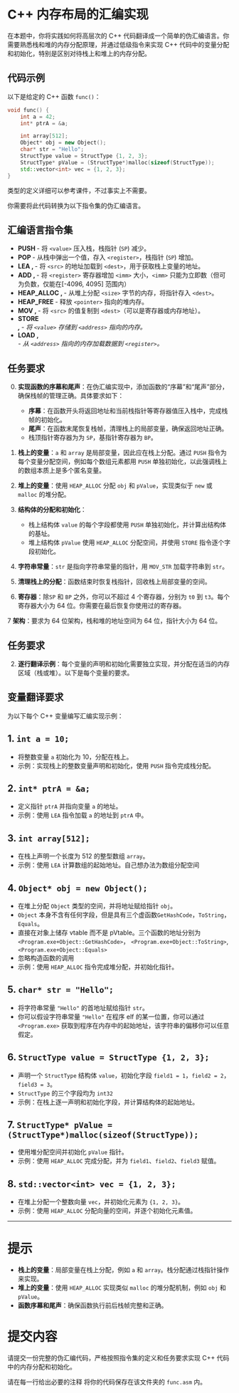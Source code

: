 # C++ 内存布局的汇编实现

在本题中，你将实践如何将高层次的 C++ 代码翻译成一个简单的伪汇编语言。你需要熟悉栈和堆的内存分配原理，并通过低级指令来实现 C++ 代码中的变量分配和初始化，特别是区别对待栈上和堆上的内存分配。

## 代码示例
以下是给定的 C++ 函数 `func()`：

```cpp
void func() {
    int a = 42;
    int* ptrA = &a;

    int array[512];
    Object* obj = new Object();
    char* str = "Hello"; 
    StructType value = StructType {1, 2, 3}; 
    StructType* pValue = (StructType*)malloc(sizeof(StructType));
    std::vector<int> vec = {1, 2, 3};
}
```

类型的定义详细可以参考课件，不过事实上不需要。

你需要将此代码转换为以下指令集的伪汇编语言。

## 汇编语言指令集

- **PUSH <value>** - 将 `<value>` 压入栈，栈指针 (`SP`) 减少。
- **POP <register>** - 从栈中弹出一个值，存入 `<register>`，栈指针 (`SP`) 增加。
- **LEA <dest>, <src>** - 将 `<src>` 的地址加载到 `<dest>`，用于获取栈上变量的地址。
- **ADD <register>, <imm>** - 将 `<register>` 寄存器增加 `<imm>` 大小，`<imm>` 只能为立即数（但可为负数，仅能在[-4096, 4095] 范围内）
- **HEAP_ALLOC <dest>, <size>** - 从堆上分配 `<size>` 字节的内存，将指针存入 `<dest>`。
- **HEAP_FREE <pointer>** - 释放 `<pointer>` 指向的堆内存。
- **MOV <dest>, <src>** - 将 `<src>` 的值复制到 `<dest>`（可以是寄存器或内存地址）。
- **STORE <address>, <value>** - 将 `<value>` 存储到 `<address>` 指向的内存。
- **LOAD <register>, <address>** - 从 `<address>` 指向的内存加载数据到 `<register>`。

## 任务要求

0. **实现函数的序幕和尾声**：在伪汇编实现中，添加函数的“序幕”和“尾声”部分，确保栈帧的管理正确。具体要求如下：
   - **序幕**：在函数开头将返回地址和当前栈指针等寄存器值压入栈中，完成栈帧的初始化。
   - **尾声**：在函数末尾恢复栈帧，清理栈上的局部变量，确保返回地址正确。
   - 栈顶指针寄存器为为 `SP`，基指针寄存器为 `BP`。

1. **栈上的变量**：`a` 和 `array` 是局部变量，因此应在栈上分配。通过 `PUSH` 指令为每个变量分配空间，例如每个数组元素都用 `PUSH` 单独初始化，以此强调栈上的数组本质上是多个匿名变量。
   
2. **堆上的变量**：使用 `HEAP_ALLOC` 分配 `obj` 和 `pValue`，实现类似于 `new` 或 `malloc` 的堆分配。

3. **结构体的分配和初始化**：
   - 栈上结构体 `value` 的每个字段都使用 `PUSH` 单独初始化，并计算出结构体的基址。
   - 堆上结构体 `pValue` 使用 `HEAP_ALLOC` 分配空间，并使用 `STORE` 指令逐个字段初始化。

4. **字符串常量**：`str` 是指向字符串常量的指针，用 `MOV_STR` 加载字符串到 `str`。

5. **清理栈上的分配**：函数结束时恢复栈指针，回收栈上局部变量的空间。

6. **寄存器**：除`SP` 和 `BP` 之外，你可以不超过 4 个寄存器，分别为 `t0` 到 `t3`。每个寄存器大小为 64 位。你需要在最后恢复你使用过的寄存器。

7 **架构**：要求为 64 位架构，栈和堆的地址空间为 64 位，指针大小为 64 位。

## 任务要求

2. **逐行翻译示例**：每个变量的声明和初始化需要独立实现，并分配在适当的内存区域（栈或堆）。以下是每个变量的要求。

## 变量翻译要求

为以下每个 C++ 变量编写汇编实现示例：

## 1. `int a = 10;`
   - 将整数变量 `a` 初始化为 10，分配在栈上。
   - 示例：实现栈上的整数变量声明和初始化，使用 `PUSH` 指令完成栈分配。

## 2. `int* ptrA = &a;`
   - 定义指针 `ptrA` 并指向变量 `a` 的地址。
   - 示例：使用 `LEA` 指令加载 `a` 的地址到 `ptrA` 中。

## 3. `int array[512];`
   - 在栈上声明一个长度为 512 的整型数组 `array`。
   - 示例：使用 `LEA` 计算数组的起始地址。自己想办法为数组分配空间

## 4. `Object* obj = new Object();`
   - 在堆上分配 `Object` 类型的空间，并将地址赋给指针 `obj`。
   - `Object` 本身不含有任何字段，但是具有三个虚函数`GetHashCode`，`ToString`，`Equals`。
   - 直接在对象上储存 vtable 而不是 pVtable。三个函数的地址分别为 `<Program.exe+Object::GetHashCode>`， `<Program.exe+Object::ToString>`, `<Program.exe+Object::Equals>`
   - 忽略构造函数的调用
   - 示例：使用 `HEAP_ALLOC` 指令完成堆分配，并初始化指针。

## 5. `char* str = "Hello";`
   - 将字符串常量 `"Hello"` 的首地址赋给指针 `str`。
   - 你可以假设字符串常量 `"Hello"` 在程序 elf 的某一位置，你可以通过 `<Program.exe>` 获取到程序在内存中的起始地址，该字符串的偏移你可以任意假定。

## 6. `StructType value = StructType {1, 2, 3};`
   - 声明一个 `StructType` 结构体 `value`，初始化字段 `field1 = 1`，`field2 = 2`，`field3 = 3`。
   - `StructType` 的三个字段均为 `int32`
   - 示例：在栈上逐一声明和初始化字段，并计算结构体的起始地址。

## 7. `StructType* pValue = (StructType*)malloc(sizeof(StructType));`
   - 使用堆分配空间并初始化 `pValue` 指针。
   - 示例：使用 `HEAP_ALLOC` 完成分配，并为 `field1`、`field2`、`field3` 赋值。

## 8. `std::vector<int> vec = {1, 2, 3};`
   - 在堆上分配一个整数向量 `vec`，并初始化元素为 `{1, 2, 3}`。
   - 示例：使用 `HEAP_ALLOC` 分配向量的空间，并逐个初始化元素值。

---

# 提示

- **栈上的变量**：局部变量在栈上分配，例如 `a` 和 `array`。栈分配通过栈指针操作来实现。
- **堆上的变量**：使用 `HEAP_ALLOC` 实现类似 `malloc` 的堆分配机制，例如 `obj` 和 `pValue`。
- **函数序幕和尾声**：确保函数执行前后栈帧完整和正确。

# 提交内容

请提交一份完整的伪汇编代码，严格按照指令集的定义和任务要求实现 C++ 代码中的内存分配和初始化。

请在每一行给出必要的注释
将你的代码保存在该文件夹的 `func.asm` 内。
